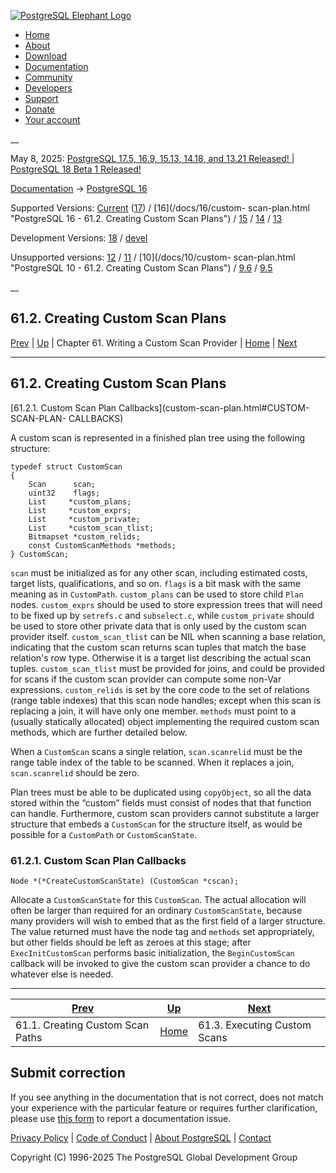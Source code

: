 [ ![PostgreSQL Elephant Logo](/media/img/about/press/elephant.png) ](/)

  * [Home](/ "Home")
  * [About](/about/ "About")
  * [Download](/download/ "Download")
  * [Documentation](/docs/ "Documentation")
  * [Community](/community/ "Community")
  * [Developers](/developer/ "Developers")
  * [Support](/support/ "Support")
  * [Donate](/about/donate/ "Donate")
  * [Your account](/account/ "Your account")

__

May 8, 2025: [ PostgreSQL 17.5, 16.9, 15.13, 14.18, and 13.21 Released! ](/about/news/postgresql-175-169-1513-1418-and-1321-released-3072/) | [ PostgreSQL 18 Beta 1 Released! ](/about/news/postgresql-18-beta-1-released-3070/)

[Documentation](/docs/ "Documentation") -> [PostgreSQL
16](/docs/16/index.html)

Supported Versions: [Current](/docs/current/custom-scan-plan.html "PostgreSQL
17 - 61.2. Creating Custom Scan Plans") ([17](/docs/17/custom-scan-plan.html
"PostgreSQL 17 - 61.2. Creating Custom Scan Plans")) / [16](/docs/16/custom-
scan-plan.html "PostgreSQL 16 - 61.2. Creating Custom Scan Plans") /
[15](/docs/15/custom-scan-plan.html "PostgreSQL 15 - 61.2. Creating Custom
Scan Plans") / [14](/docs/14/custom-scan-plan.html "PostgreSQL 14 -
61.2. Creating Custom Scan Plans") / [13](/docs/13/custom-scan-plan.html
"PostgreSQL 13 - 61.2. Creating Custom Scan Plans")

Development Versions: [18](/docs/18/custom-scan-plan.html "PostgreSQL 18 -
61.2. Creating Custom Scan Plans") / [devel](/docs/devel/custom-scan-plan.html
"PostgreSQL devel - 61.2. Creating Custom Scan Plans")

Unsupported versions: [12](/docs/12/custom-scan-plan.html "PostgreSQL 12 -
61.2. Creating Custom Scan Plans") / [11](/docs/11/custom-scan-plan.html
"PostgreSQL 11 - 61.2. Creating Custom Scan Plans") / [10](/docs/10/custom-
scan-plan.html "PostgreSQL 10 - 61.2. Creating Custom Scan Plans") /
[9.6](/docs/9.6/custom-scan-plan.html "PostgreSQL 9.6 - 61.2. Creating Custom
Scan Plans") / [9.5](/docs/9.5/custom-scan-plan.html "PostgreSQL 9.5 -
61.2. Creating Custom Scan Plans")

__

61.2. Creating Custom Scan Plans  
---  
[Prev](custom-scan-path.html "61.1. Creating Custom Scan Paths")  | [Up](custom-scan.html "Chapter 61. Writing a Custom Scan Provider") | Chapter 61. Writing a Custom Scan Provider | [Home](index.html "PostgreSQL 16.9 Documentation") |  [Next](custom-scan-execution.html "61.3. Executing Custom Scans")  
  
* * *

## 61.2. Creating Custom Scan Plans #

[61.2.1. Custom Scan Plan Callbacks](custom-scan-plan.html#CUSTOM-SCAN-PLAN-
CALLBACKS)

A custom scan is represented in a finished plan tree using the following
structure:

    
    
    typedef struct CustomScan
    {
        Scan      scan;
        uint32    flags;
        List     *custom_plans;
        List     *custom_exprs;
        List     *custom_private;
        List     *custom_scan_tlist;
        Bitmapset *custom_relids;
        const CustomScanMethods *methods;
    } CustomScan;
    

`scan` must be initialized as for any other scan, including estimated costs,
target lists, qualifications, and so on. `flags` is a bit mask with the same
meaning as in `CustomPath`. `custom_plans` can be used to store child `Plan`
nodes. `custom_exprs` should be used to store expression trees that will need
to be fixed up by `setrefs.c` and `subselect.c`, while `custom_private` should
be used to store other private data that is only used by the custom scan
provider itself. `custom_scan_tlist` can be NIL when scanning a base relation,
indicating that the custom scan returns scan tuples that match the base
relation's row type. Otherwise it is a target list describing the actual scan
tuples. `custom_scan_tlist` must be provided for joins, and could be provided
for scans if the custom scan provider can compute some non-Var expressions.
`custom_relids` is set by the core code to the set of relations (range table
indexes) that this scan node handles; except when this scan is replacing a
join, it will have only one member. `methods` must point to a (usually
statically allocated) object implementing the required custom scan methods,
which are further detailed below.

When a `CustomScan` scans a single relation, `scan.scanrelid` must be the
range table index of the table to be scanned. When it replaces a join,
`scan.scanrelid` should be zero.

Plan trees must be able to be duplicated using `copyObject`, so all the data
stored within the “custom” fields must consist of nodes that that function can
handle. Furthermore, custom scan providers cannot substitute a larger
structure that embeds a `CustomScan` for the structure itself, as would be
possible for a `CustomPath` or `CustomScanState`.

### 61.2.1. Custom Scan Plan Callbacks #

    
    
    Node *(*CreateCustomScanState) (CustomScan *cscan);
    

Allocate a `CustomScanState` for this `CustomScan`. The actual allocation will
often be larger than required for an ordinary `CustomScanState`, because many
providers will wish to embed that as the first field of a larger structure.
The value returned must have the node tag and `methods` set appropriately, but
other fields should be left as zeroes at this stage; after
`ExecInitCustomScan` performs basic initialization, the `BeginCustomScan`
callback will be invoked to give the custom scan provider a chance to do
whatever else is needed.

* * *

[Prev](custom-scan-path.html "61.1. Creating Custom Scan Paths")  | [Up](custom-scan.html "Chapter 61. Writing a Custom Scan Provider") |  [Next](custom-scan-execution.html "61.3. Executing Custom Scans")  
---|---|---  
61.1. Creating Custom Scan Paths  | [Home](index.html "PostgreSQL 16.9 Documentation") |  61.3. Executing Custom Scans  
  
## Submit correction

If you see anything in the documentation that is not correct, does not match
your experience with the particular feature or requires further clarification,
please use [this form](/account/comments/new/16/custom-scan-plan.html/) to
report a documentation issue.

[Privacy Policy](/about/privacypolicy) | [Code of Conduct](/about/policies/coc/) | [About PostgreSQL](/about/) | [Contact](/about/contact/)  

Copyright (C) 1996-2025 The PostgreSQL Global Development Group

